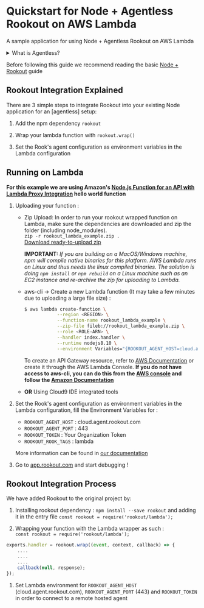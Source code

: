 # Quickstart for Node + Agentless Rookout on AWS Lambda

A sample application for using Node + Agentless Rookout on AWS Lambda
<details>
<summary>What is Agentless?</summary>
<p>
Instead of having to install your own Agent own the machine you are running the code from,
you can use one of our hosted Agents and just tell the Rook to connect to it.<br/>
For more information you can see <a href="https://docs.rookout.com/docs/installation-agent-remote.html">our documentation</a>
</p>
</details>


Before following this guide we recommend reading the basic [Node + Rookout] guide


## Rookout Integration Explained

There are 3 simple steps to integrate Rookout into your existing Node application for an [agentless] setup:

1. Add the npm dependency `rookout`

1. Wrap your lambda function with `rookout.wrap()`

1. Set the Rook's agent configuration as environment variables in the Lambda configuration


## Running on Lambda

**For this example we are using Amazon's [Node.js Function for an API with Lambda Proxy Integration](https://docs.aws.amazon.com/apigateway/latest/developerguide/api-gateway-create-api-as-simple-proxy-for-lambda.html) hello world function**


1. Uploading your function : 
    - Zip Upload: In order to run your rookout wrapped function on Lambda, make sure the dependencies are downloaded and zip
    the folder (including node_modules).  
    `zip -r rookout_lambda_example.zip .`  
    [Download ready-to-upload zip](rookout_lambda_example.zip)
    
        **IMPORTANT:** _If you are building on a MacOS/Windows machine, npm will compile native binaries for this platform. AWS Lambda runs on Linux and thus needs the linux compiled binaries. The solution is doing `npm install` or `npm rebuild` on a Linux machine such as an EC2 instance and re-archive the zip for uploading to Lambda._

    - aws-cli -> Create a new Lambda function (It may take a few minutes due to uploading a large file size) :
        ```bash
        $ aws lambda create-function \
                    --region <REGION> \
                    --function-name rookout_lambda_example \
                    --zip-file fileb://rookout_lambda_example.zip \
                    --role <ROLE-ARN> \
                    --handler index.handler \
                    --runtime nodejs8.10 \
                    --environment Variables="{ROOKOUT_AGENT_HOST=cloud.agent.rookout.com,ROOKOUT_AGENT_PORT=443,ROOKOUT_ROOK_TAGS=lambda,ROOKOUT_TOKEN=<org_token>}"
        ```  
        To create an API Gateway resource, refer to [AWS Documentation](https://docs.aws.amazon.com/apigateway/latest/developerguide/set-up-lambda-proxy-integrations.html)
        or create it through the AWS Lambda Console.
        **If you do not have access to aws-cli, you can do this from the [AWS console](https://console.aws.amazon.com/lambda/home/functions) and follow the [Amazon Documentation](https://docs.aws.amazon.com/lambda/latest/dg/get-started-create-function.html)**

    - **OR** Using Cloud9 IDE integrated tools


1. Set the Rook's agent configuration as environment variables in the Lambda configuration, fill the Environment Variables for :
    - `ROOKOUT_AGENT_HOST` : cloud.agent.rookout.com
    - `ROOKOUT_AGENT_PORT` : 443
    - `ROOKOUT_TOKEN` : Your Organization Token
    - `ROOKOUT_ROOK_TAGS` : lambda
    
    More information can be found in [our documentation](https://docs.rookout.com/docs/installation-agent-remote.html)

1. Go to [app.rookout.com](https://app.rookout.com) and start debugging !


## Rookout Integration Process

We have added Rookout to the original project by:
1. Installing rookout dependency : `npm install --save rookout` and adding it in the entry file `const rookout = require('rookout/lambda');`

1. Wrapping your function with the Lambda wrapper as such :  
`const rookout = require('rookout/lambda');`

```javascript
exports.handler = rookout.wrap((event, context, callback) => {
    ....
    ....
    ....
    callback(null, response);
});
```
    
1. Set Lambda environment for `ROOKOUT_AGENT_HOST` (cloud.agent.rookout.com), `ROOKOUT_AGENT_PORT` (443) and `ROOKOUT_TOKEN` in order to connect to a remote hosted agent
    

[Node + Rookout]: https://docs.rookout.com/docs/installation-node.html
